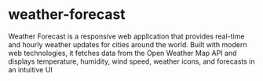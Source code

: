 # weather-forecast
Weather Forecast is a responsive web application that provides real-time and hourly weather updates for cities around the world. Built with modern web technologies, it fetches data from the Open Weather Map API and displays temperature, humidity, wind speed, weather icons, and forecasts in an intuitive UI
